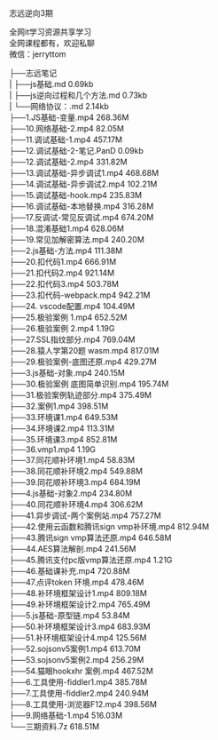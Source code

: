 志远逆向3期

全网it学习资源共享学习<br>全网课程都有，欢迎私聊<br>微信：jerryttom<br>

├──志远笔记<br> | ├──js基础.md 0.69kb<br> | ├──js逆向过程和几个方法.md 0.73kb<br> | └──网络协议：.md 2.14kb<br> ├──1.JS基础-变量.mp4 268.36M<br> ├──10.网络基础-2.mp4 82.05M<br> ├──11.调试基础-1.mp4 457.17M<br> ├──12.调试基础-2-笔记.PanD 0.09kb<br> ├──12.调试基础-2.mp4 331.82M<br> ├──13.调试基础-异步调试1.mp4 468.68M<br> ├──14.调试基础-异步调试2.mp4 102.21M<br> ├──15.调试基础-hook.mp4 235.83M<br> ├──16.调试基础-本地替换.mp4 316.28M<br> ├──17.反调试-常见反调试.mp4 674.20M<br> ├──18.混淆基础1.mp4 628.06M<br> ├──19.常见加解密算法.mp4 240.20M<br> ├──2.js基础-方法.mp4 111.38M<br> ├──20.扣代码1.mp4 666.91M<br> ├──21.扣代码2.mp4 921.14M<br> ├──22.扣代码3.mp4 503.78M<br> ├──23.扣代码-webpack.mp4 942.21M<br> ├──24. vscode配置.mp4 104.49M<br> ├──25.极验案例 1.mp4 652.52M<br> ├──26.极验案例 2.mp4 1.19G<br> ├──27.SSL指纹部分.mp4 769.04M<br> ├──28.猿人学第20题 wasm.mp4 817.01M<br> ├──29.极验案例-底图还原.mp4 429.27M<br> ├──3.js基础-对象.mp4 240.15M<br> ├──30.极验案例 底图简单识别.mp4 195.74M<br> ├──31.极验案例轨迹部分.mp4 375.49M<br> ├──32.案例1.mp4 398.51M<br> ├──33.环境课1.mp4 649.53M<br> ├──34.环境课2.mp4 113.31M<br> ├──35.环境课3.mp4 852.81M<br> ├──36.vmp1.mp4 1.19G<br> ├──37.同花顺补环境1.mp4 58.83M<br> ├──38.同花顺补环境2.mp4 549.88M<br> ├──39.同花顺补环境3.mp4 684.19M<br> ├──4.js基础-对象2.mp4 234.80M<br> ├──40.同花顺补环境4.mp4 306.62M<br> ├──41.异步调试-两个案例站.mp4 757.27M<br> ├──42.使用云函数和腾讯sign vmp补环境.mp4 812.94M<br> ├──43.腾讯sign vmp算法还原.mp4 646.58M<br> ├──44.AES算法解剖.mp4 241.56M<br> ├──45.腾讯支付pc版vmp算法还原.mp4 1.21G<br> ├──46.基础课补充.mp4 720.88M<br> ├──47.点评token 环境.mp4 478.46M<br> ├──48.补环境框架设计1.mp4 809.18M<br> ├──49.补环境框架设计2.mp4 765.49M<br> ├──5.js基础-原型链.mp4 53.84M<br> ├──50.补环境框架设计3.mp4 683.93M<br> ├──51.补环境框架设计4.mp4 125.56M<br> ├──52.sojsonv5案例1.mp4 613.70M<br> ├──53.sojsonv5案例2.mp4 256.29M<br> ├──54.猫眼hookxhr 案例.mp4 467.52M<br> ├──6.工具使用-fiddler1.mp4 385.78M<br> ├──7.工具使用-fiddler2.mp4 240.94M<br> ├──8.工具使用-浏览器F12.mp4 398.56M<br> ├──9.网络基础-1.mp4 516.03M<br> └──三期资料.7z 618.51M
